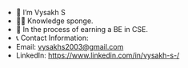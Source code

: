 - 👋 I’m Vysakh S
- 👨‍💻 Knowledge sponge.
- 🌱 In the process of earning a BE in CSE.
- 📞 Contact Information:
- Email: vysakhs2003@gmail.com
- LinkedIn: https://www.linkedin.com/in/vysakh-s-/
